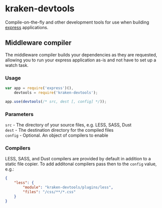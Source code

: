 # kraken-devtools

Compile-on-the-fly and other development tools for use when building [express](http://expressjs.com/) applications.



## Middleware compiler

The middleware compiler builds your dependencies as they are requested, allowing you to run your express application as-is and not have to set up a watch task.


### Usage

```js
var app = require('express')(),
    devtools = require('kraken-devtools');

app.use(devtools(/* src, dest [, config] */));
```

### Parameters

`src` - The directory of your source files, e.g. LESS, SASS, Dust  
`dest` - The destination directory for the compiled files  
`config` - Optional. An object of compilers to enable  



### Compilers

LESS, SASS, and Dust compilers are provided by default in addition to a static file copier. To add additonal compilers pass then to the `config` value, e.g.:

```json
{
    "less": {
        "module": "kraken-devtools/plugins/less",
        "files": "/css/**/*.css"
    }
}
```
